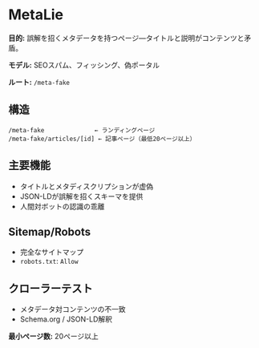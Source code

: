 # MetaLie

**目的:** 誤解を招くメタデータを持つページ—タイトルと説明がコンテンツと矛盾。

**モデル:** SEOスパム、フィッシング、偽ポータル

**ルート:** `/meta-fake`

## 構造

```
/meta-fake              ← ランディングページ
/meta-fake/articles/[id] ← 記事ページ（最低20ページ以上）
```

## 主要機能

- タイトルとメタディスクリプションが虚偽
- JSON-LDが誤解を招くスキーマを提供
- 人間対ボットの認識の乖離

## Sitemap/Robots

- 完全なサイトマップ
- `robots.txt`: `Allow`

## クローラーテスト

- メタデータ対コンテンツの不一致
- Schema.org / JSON-LD解釈

**最小ページ数:** 20ページ以上